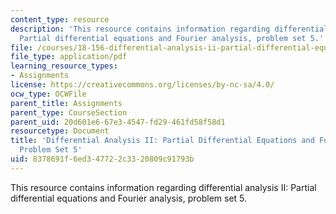 ```yaml
---
content_type: resource
description: 'This resource contains information regarding differential analysis II:
  Partial differential equations and Fourier analysis, problem set 5.'
file: /courses/18-156-differential-analysis-ii-partial-differential-equations-and-fourier-analysis-spring-2016/8378691f6ed347722c3320809c91793b_MIT18_156S16_pset5.pdf
file_type: application/pdf
learning_resource_types:
- Assignments
license: https://creativecommons.org/licenses/by-nc-sa/4.0/
ocw_type: OCWFile
parent_title: Assignments
parent_type: CourseSection
parent_uid: 20d601e6-67e3-4547-fd29-461fd58f58d1
resourcetype: Document
title: 'Differential Analysis II: Partial Differential Equations and Fourier Analysis,
  Problem Set 5'
uid: 8378691f-6ed3-4772-2c33-20809c91793b
---
```

This resource contains information regarding differential analysis II: Partial differential equations and Fourier analysis, problem set 5.